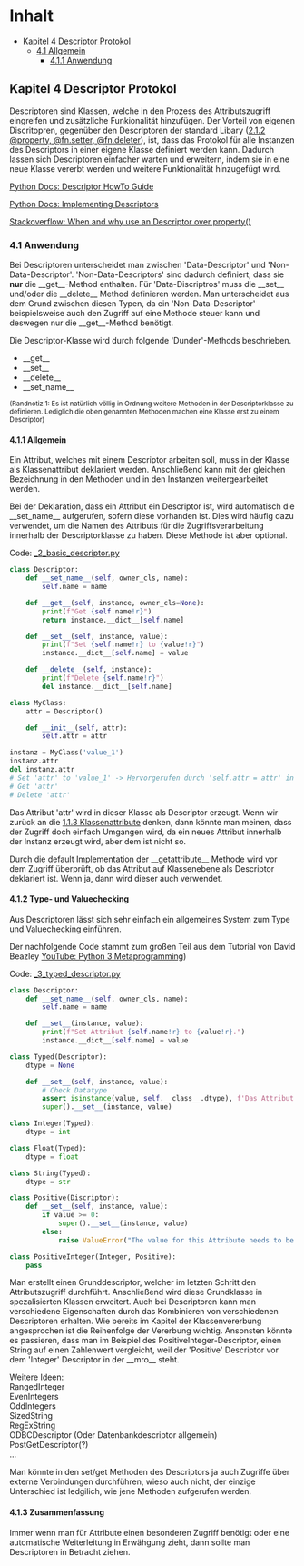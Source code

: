 # Inhalt

- [Kapitel 4 Descriptor Protokol](#kapitel-4-Descriptor-protokol)
  - [4.1 Allgemein](#41-anwendung)
    - [4.1.1 Anwendung](#411-allgemein)

## Kapitel 4 Descriptor Protokol

Descriptoren sind Klassen, welche in den Prozess des Attributszugriff eingreifen und zusätzliche Funkionalität hinzufügen. Der Vorteil von eigenen Discritopren, gegenüber den Descriptoren der standard Libary ([2.1.2 @property, @fn.setter, @fn.deleter](#212-@property,-@fn.setter,-@fn.deleter)), ist, dass das Protokol für alle Instanzen des Descriptors in einer eigene Klasse definiert werden kann. Dadurch lassen sich Descriptoren einfacher warten und erweitern, indem sie in eine neue Klasse vererbt werden und weitere Funktionalität hinzugefügt wird.

[Python Docs: Descriptor HowTo Guide](https://docs.python.org/3/howto/descriptor.html)

[Python Docs: Implementing Descriptors](https://docs.python.org/3/reference/datamodel.html?highlight=__get__#implementing-descriptors)

[Stackoverflow: When and why use an Descriptor over property()](https://stackoverflow.com/questions/5842593/when-and-why-might-i-assign-an-instance-of-a-descriptor-class-to-a-class-attribu)

### 4.1 Anwendung

Bei Descriptoren unterscheidet man zwischen 'Data-Descriptor' und 'Non-Data-Descriptor'. 'Non-Data-Descriptors' sind dadurch definiert, dass sie **nur** die \_\_get\_\_-Method enthalten. Für 'Data-Discriptros' muss die \_\_set\_\_ und/oder die \_\_delete\_\_ Method definieren werden. Man unterscheidet aus dem Grund zwischen diesen Typen, da ein 'Non-Data-Descriptor' beispielsweise auch den Zugriff auf eine Methode steuer kann und deswegen nur die \_\_get\_\_-Method benötigt.

Die Descriptor-Klasse wird durch folgende 'Dunder'-Methods beschrieben.

- \_\_get\_\_
- \_\_set\_\_
- \_\_delete\_\_
- \_\_set_name\_\_

<sub>(Randnotiz 1: Es ist natürlich völlig in Ordnung weitere Methoden in der Descriptorklasse zu definieren. Lediglich die oben genannten Methoden machen eine Klasse erst zu einem Descriptor)
</sub>

#### 4.1.1 Allgemein

Ein Attribut, welches mit einem Descriptor arbeiten soll, muss in der Klasse als Klassenattribut deklariert werden. Anschließend kann mit der gleichen Bezeichnung in den Methoden und in den Instanzen weitergearbeitet werden.

Bei der Deklaration, dass ein Attribut ein Descriptor ist, wird automatisch die \_\_set_name\_\_ aufgerufen, sofern diese vorhanden ist. Dies wird häufig dazu verwendet, um die Namen des Attributs für die Zugriffsverarbeitung innerhalb der Descriptorklasse zu haben. Diese Methode ist aber optional.

Code: [\_2_basic_descriptor.py](_2_basic_descriptor.py)

```py
class Descriptor:
    def __set_name__(self, owner_cls, name):
        self.name = name

    def __get__(self, instance, owner_cls=None):
        print(f"Get {self.name!r}")
        return instance.__dict__[self.name]

    def __set__(self, instance, value):
        print(f"Set {self.name!r} to {value!r}")
        instance.__dict__[self.name] = value

    def __delete__(self, instance):
        print(f"Delete {self.name!r}")
        del instance.__dict__[self.name]

class MyClass:
    attr = Descriptor()

    def __init__(self, attr):
        self.attr = attr

instanz = MyClass('value_1')
instanz.attr
del instanz.attr
# Set 'attr' to 'value_1' -> Hervorgerufen durch 'self.attr = attr' in der init
# Get 'attr'
# Delete 'attr'

```

Das Attribut 'attr' wird in dieser Klasse als Descriptor erzeugt. Wenn wir zurück an die [1.1.3 Klassenattribute](#113-klassenattribute) denken, dann könnte man meinen, dass der Zugriff doch einfach Umgangen wird, da ein neues Attribut innerhalb der Instanz erzeugt wird, aber dem ist nicht so.

Durch die default Implementation der \_\_getattribute\_\_ Methode wird vor dem Zugriff überprüft, ob das Attribut auf Klassenebene als Descriptor deklariert ist. Wenn ja, dann wird dieser auch verwendet.

#### 4.1.2 Type- und Valuechecking

Aus Descriptoren lässt sich sehr einfach ein allgemeines System zum Type und Valuechecking einführen.

Der nachfolgende Code stammt zum großen Teil aus dem Tutorial von David Beazley [YouTube: Python 3 Metaprogramming](https://youtu.be/sPiWg5jSoZI))

Code: [\_3_typed_descriptor.py](_3_typed_descriptor.py)

```py
class Descriptor:
    def __set_name__(self, owner_cls, name):
        self.name = name

    def __set__(instance, value):
        print(f"Set Attribut {self.name!r} to {value!r}.")
        instance.__dict__[self.name] = value

class Typed(Descriptor):
    dtype = None

    def __set__(self, instance, value):
        # Check Datatype
        assert isinstance(value, self.__class__.dtype), f'Das Attribut {self.name!r} muss vom Datentyp {self.dtype!r} sein!'
        super().__set__(instance, value)

class Integer(Typed):
    dtype = int

class Float(Typed):
    dtype = float

class String(Typed):
    dtype = str

class Positive(Discriptor):
    def __set__(self, instance, value):
        if value >= 0:
            super().__set__(instance, value)
        else:
            raise ValueError("The value for this Attribute needs to be >= 0.")

class PositiveInteger(Integer, Positive):
    pass
```

Man erstellt einen Grunddescriptor, welcher im letzten Schritt den Attributszugriff durchführt. Anschließend wird diese Grundklasse in spezalisierten Klassen erweitert. Auch bei Descriptoren kann man verschiedene Eigenschaften durch das Kombinieren von verschiedenen Descriptoren erhalten. Wie bereits im Kapitel der Klassenvererbung angesprochen ist die Reihenfolge der Vererbung wichtig. Ansonsten könnte es passieren, dass man im Beispiel des PositiveInteger-Descriptor, einen String auf einen Zahlenwert vergleicht, weil der 'Positive' Descriptor vor dem 'Integer' Descriptor in der \_\_mro\_\_ steht.

Weitere Ideen:<br/>
RangedInteger<br/>
EvenIntegers<br/>
OddIntegers<br/>
SizedString<br/>
RegExString<br/>
ODBCDescriptor (Oder Datenbankdescriptor allgemein)<br/>
PostGetDescriptor(?)<br/>
...

Man könnte in den set/get Methoden des Descriptors ja auch Zugriffe über externe Verbindungen durchführen, wieso auch nicht, der einzige Unterschied ist ledgilich, wie jene Methoden aufgerufen werden.

#### 4.1.3 Zusammenfassung

Immer wenn man für Attribute einen besonderen Zugriff benötigt oder eine automatische Weiterleitung in Erwähgung zieht, dann sollte man Descriptoren in Betracht ziehen.
